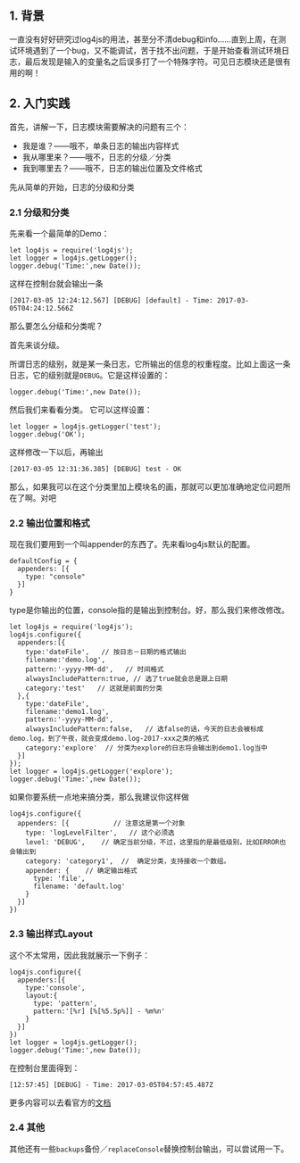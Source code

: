 ## 1. 背景
一直没有好好研究过log4js的用法，甚至分不清debug和info……直到上周，在测试环境遇到了一个bug，又不能调试，苦于找不出问题，于是开始查看测试环境日志，最后发现是输入的变量名之后误多打了一个特殊字符。可见日志模块还是很有用的啊！

## 2. 入门实践

首先，讲解一下，日志模块需要解决的问题有三个：
* 我是谁？——哦不，单条日志的输出内容样式
* 我从哪里来？——哦不，日志的分级／分类
* 我到哪里去？——哦不，日志的输出位置及文件格式

先从简单的开始，日志的分级和分类

### 2.1 分级和分类

先来看一个最简单的Demo：

```
let log4js = require('log4js');
let logger = log4js.getLogger();
logger.debug('Time:',new Date());
```

这样在控制台就会输出一条

```
[2017-03-05 12:24:12.567] [DEBUG] [default] - Time: 2017-03-05T04:24:12.566Z
```

那么要怎么分级和分类呢？

首先来谈分级。

所谓日志的级别，就是某一条日志，它所输出的信息的权重程度。比如上面这一条日志，它的级别就是`DEBUG`。它是这样设置的：

```
logger.debug('Time:',new Date());
```

然后我们来看看分类。
它可以这样设置：

```
let logger = log4js.getLogger('test');
logger.debug('OK');
```

这样修改一下以后，再输出

```
[2017-03-05 12:31:36.385] [DEBUG] test - OK
```

那么，如果我可以在这个分类里加上模块名的画，那就可以更加准确地定位问题所在了啊。对吧

### 2.2 输出位置和格式

现在我们要用到一个叫appender的东西了。先来看log4js默认的配置。

```
defaultConfig = {
  appenders: [{
    type: "console"
  }]
}
```

type是你输出的位置，console指的是输出到控制台。好，那么我们来修改修改。

```
let log4js = require('log4js');
log4js.configure({
  appenders:[{
    type:'dateFile',   // 按日志－日期的格式输出
    filename:'demo.log',
    pattern:'-yyyy-MM-dd',   // 时间格式
    alwaysIncludePattern:true, // 选了true就会总是跟上日期
    category:'test'   // 这就是前面的分类
  },{
    type:'dateFile',
    filename:'demo1.log',
    pattern:'-yyyy-MM-dd',
    alwaysIncludePattern:false,   // 选false的话，今天的日志会被标成demo.log，到了午夜，就会变成demo.log-2017-xxx之类的格式
    category:'explore'  // 分类为explore的日志将会输出到demo1.log当中
  }]
});
let logger = log4js.getLogger('explore');
logger.debug('Time:',new Date());
```

如果你要系统一点地来搞分类，那么我建议你这样做

```
log4js.configure({
  appenders: [{           // 注意这是第一个对象
    type: 'logLevelFilter',   // 这个必须选
    level: 'DEBUG',    // 确定当前分级，不过，这里指的是最低级别，比如ERROR也会输出到
    category: 'category1',  //  确定分类，支持接收一个数组。
    appender: {    // 确定输出格式
      type: 'file',
      filename: 'default.log'
    }
  }]
})
```

### 2.3 输出样式Layout

这个不太常用，因此我就展示一下例子：

```
log4js.configure({
  appenders:[{
    type:'console',
    layout:{
      type: 'pattern',
      pattern:'[%r] [%[%5.5p%]] - %m%n'
    }
  }]
})
let logger = log4js.getLogger();
logger.debug('Time:',new Date());
```

在控制台里面得到：

```
[12:57:45] [DEBUG] - Time: 2017-03-05T04:57:45.487Z
```

更多内容可以去看官方的[文档](https://github.com/nomiddlename/log4js-node/wiki/Layouts)

### 2.4 其他

其他还有一些`backups`备份／`replaceConsole`替换控制台输出，可以尝试用一下。

